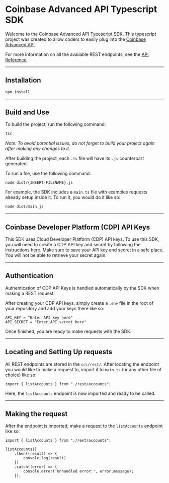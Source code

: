 # Coinbase Advanced API Typescript SDK

Welcome to the Coinbase Advanced API Typescript SDK. This typescript project was created to allow coders to easily plug into the [Coinbase Advanced API](https://docs.cdp.coinbase.com/advanced-trade/docs/welcome).

For more information on all the available REST endpoints, see the [API Reference](https://docs-cdp-advanced-trade-preview.cbhq.net/advanced-trade/reference/retailbrokerageapi_getaccounts).
___
## Installation

```bash
npm install
```
___
## Build and Use

To build the project, run the following command:

```bash
tsc
```

*Note: To avoid potential issues, do not forget to build your project again after making any changes to it.*

After building the project, each `.ts` file will have its `.js` counterpart generated.

To run a file, use the following command:

```
node dist/{INSERT-FILENAME}.js
```

For example, the SDK includes a `main.ts` file with examples requests already setup inside it. To run it, you would do it like so:

```bash
node dist/main.js
```

___

## Coinbase Developer Platform (CDP) API Keys

This SDK uses Cloud Developer Platform (CDP) API keys. To use this SDK, you will need to create a CDP API key and secret by following the instructions [here](https://docs.cdp.coinbase.com/advanced-trade/docs/getting-started).
Make sure to save your API key and secret in a safe place. You will not be able to retrieve your secret again.

___

## Authentication

Authentication of CDP API Keys is handled automatically by the SDK when making a REST request.

After creating your CDP API keys, simply create a `.env` file in the root of your repository and add your keys there like so:
```
API_KEY = "Enter API key here"
API_SECRET = "Enter API secret here"
```
Once finished, you are ready to make requests with the SDK.
___

## Locating and Setting Up requests

All REST endpoints are stored in the `src/rest/`. After locating the endpoint you would like to make a request to, import it to `main.ts` (or any other file of choice) like so:

```
import { listAccounts } from "./rest/accounts";
```

Here, the `listAccounts` endpoint is now imported and ready to be called.
___

## Making the request

After the endpoint is imported, make a request to the `listAccounts` endpoint like so:

```
import { listAccounts } from "./rest/accounts";

listAccounts()
    .then((result) => {
        console.log(result)
    })
    .catch((error) => {
        console.error('Unhandled error:', error.message);
    });
```


